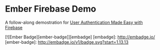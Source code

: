 # Ember Firebase Demo

A follow-along demostration for [User Authentication Made Easy with Firebase](http://zachgarwood.com/2016/01/25/user-authentication-made-easy-with-firebase/)

[![Ember Badge][ember-badge]][embadge]
[embadge]: http://embadge.io/
[ember-badge]: http://embadge.io/v1/badge.svg?start=1.13.13
